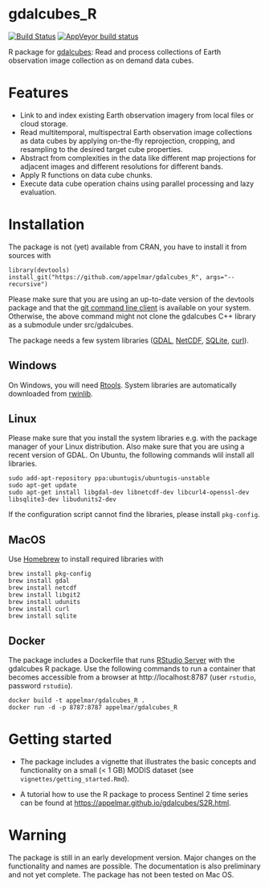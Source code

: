 # gdalcubes_R

[![Build Status](https://travis-ci.org/appelmar/gdalcubes_R.svg?branch=master)](https://travis-ci.org/appelmar/gdalcubes_R)
[![AppVeyor build status](https://ci.appveyor.com/api/projects/status/github/appelmar/gdalcubes_R?branch=master&svg=true)](https://ci.appveyor.com/project/appelmar/gdalcubes-r)

R package for [gdalcubes](https://github.com/appelmar/gdalcubes): Read and process collections of Earth observation image collection as on demand data cubes.

# Features

- Link to and index existing Earth observation imagery from local files or cloud storage. 
- Read multitemporal, multispectral Earth observation image collections as data cubes by applying on-the-fly reprojection, cropping, and resampling to the desired target cube properties.
- Abstract from complexities in the data like different map projections for adjacent images and different resolutions for different bands.
- Apply R functions on data cube chunks.
- Execute data cube operation chains using parallel processing and lazy evaluation.


# Installation
The package is not (yet) available from CRAN, you have to install it from sources with 

```
library(devtools)
install_git("https://github.com/appelmar/gdalcubes_R", args="--recursive")
```

Please make sure that you are using an up-to-date version of the devtools package and that the [git command line client](https://git-scm.com/downloads) is available on your system. Otherwise, the above command might not clone the gdalcubes C++ library as a submodule under src/gdalcubes.

The package needs a few system libraries ([GDAL](https://www.gdal.org), [NetCDF](https://www.unidata.ucar.edu/software/netcdf), [SQLite](https://www.sqlite.org), [curl](https://curl.haxx.se/libcurl)). 


## Windows

On Windows, you will need [Rtools](https://cran.r-project.org/bin/windows/Rtools). System libraries are automatically downloaded from [rwinlib](https://github.com/rwinlib).


## Linux
Please make sure that you install the system libraries e.g. with the package manager of your Linux distribution. Also make sure that you are using a recent version of GDAL.
On Ubuntu, the following commands wlil install all libraries.

```
sudo add-apt-repository ppa:ubuntugis/ubuntugis-unstable
sudo apt-get update
sudo apt-get install libgdal-dev libnetcdf-dev libcurl4-openssl-dev libsqlite3-dev libudunits2-dev
```

If the configuration script cannot find the libraries, please install `pkg-config`.



## MacOS
Use [Homebrew](https://brew.sh) to install required libraries with

```
brew install pkg-config
brew install gdal
brew install netcdf
brew install libgit2
brew install udunits
brew install curl
brew install sqlite
```

## Docker
The package includes a Dockerfile that runs [RStudio Server](https://www.rstudio.com/products/rstudio-server/) with the gdalcubes R package. Use the following commands to run a container that becomes accessible from a browser at http://localhost:8787 (user `rstudio`, password `rstudio`).

```
docker build -t appelmar/gdalcubes_R .
docker run -d -p 8787:8787 appelmar/gdalcubes_R
```

# Getting started

- The package includes a vignette that illustrates the basic concepts and functionality on a 
small (< 1 GB) MODIS dataset (see `vignettes/getting_started.Rmd`).

- A tutorial how to use the R package to process Sentinel 2 time series can be found at https://appelmar.github.io/gdalcubes/S2R.html.


# Warning 
The package is still in an early development version. Major changes on the functionality and
names are possible. The documentation is also preliminary and not yet complete.
The package has not been tested on Mac OS.
